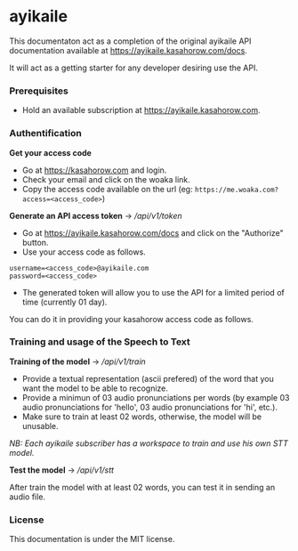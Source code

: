 # ayikaile

This documentaton act as a completion of the original ayikaile API documentation available at https://ayikaile.kasahorow.com/docs.

It will act as a getting starter for any developer desiring use the API.

### Prerequisites

- Hold an available subscription at https://ayikaile.kasahorow.com.

### Authentification

**Get your access code**

- Go at https://kasahorow.com and login.
- Check your email and click on the woaka link.
- Copy the access code available on the url (eg: `https://me.woaka.com?access=<access_code>`)

**Generate an API access token** -> */api/v1/token*

- Go at https://ayikaile.kasahorow.com/docs and click on the "Authorize" button.
- Use your access code as follows.

```
username=<access_code>@ayikaile.com
password=<access_code>
```

- The generated token will allow you to use the API for a limited period of time (currently 01 day).

You can do it in providing your kasahorow access code as follows.

### Training and usage of the Speech to Text

**Training of the model** -> */api/v1/train*

- Provide a textual representation (ascii prefered) of the word that you want the model to be able to recognize.
- Provide a minimun of 03 audio pronunciations per words (by example 03 audio pronunciations for 'hello', 03 audio pronunciations for 'hi', etc.).
- Make sure to train at least 02 words, otherwise, the model will be unusable.

*NB: Each ayikaile subscriber has a workspace to train and use his own STT model.*

**Test the model** -> */api/v1/stt*

After train the model with at least 02 words, you can test it in sending an audio file.

### License

This documentation is under the MIT license.
